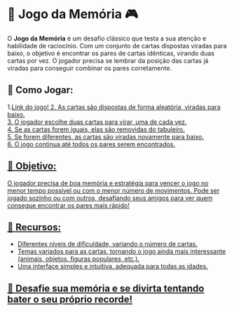 # 🧠 **Jogo da Memória** 🎮

O **Jogo da Memória** é um desafio clássico que testa a sua atenção e habilidade de raciocínio. Com um conjunto de cartas dispostas viradas para baixo, o objetivo é encontrar os pares de cartas idênticas, virando duas cartas por vez. O jogador precisa se lembrar da posição das cartas já viradas para conseguir combinar os pares corretamente.

## 🔹 **Como Jogar:**
1.<a href="https://nathan1317.github.io/MemoriaDoHeroi/">Link do jogo!
2. As cartas são dispostas de forma aleatória, viradas para baixo.  
3. O jogador escolhe duas cartas para virar, uma de cada vez.  
4. Se as cartas forem iguais, elas são removidas do tabuleiro.  
5. Se forem diferentes, as cartas são viradas novamente para baixo.  
6. O jogo continua até todos os pares serem encontrados.

## 🔑 **Objetivo:**
O jogador precisa de boa memória e estratégia para vencer o jogo no menor tempo possível ou com o menor número de movimentos. Pode ser jogado sozinho ou com outros, desafiando seus amigos para ver quem consegue encontrar os pares mais rápido!

## 💎 **Recursos:**
- Diferentes níveis de dificuldade, variando o número de cartas.  
- Temas variados para as cartas, tornando o jogo ainda mais interessante (animais, objetos, figuras populares, etc.).  
- Uma interface simples e intuitiva, adequada para todas as idades.

## 🎯 **Desafie sua memória e se divirta tentando bater o seu próprio recorde!**
